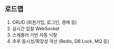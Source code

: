 ## 로드맵
1. CRUD (회원가입, 로그인, 경매 등)
2. 실시간 입찰 WebSocket
3. 스케줄러 기반 자동 낙찰
4. 추후 동시성/확장성 개선 (Redis, DB Lock, MQ 등)